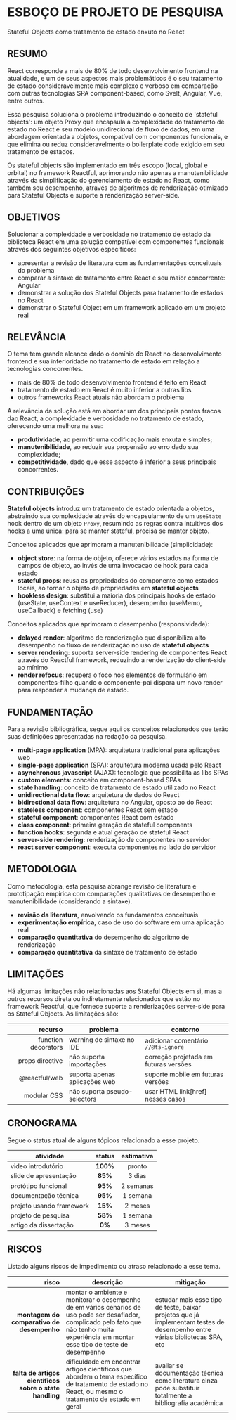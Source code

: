 <style>
@import url(./index.css);
@import url(../overview.css);
@import url(../readme/overview.css);
</style>

# **ESBOÇO DE PROJETO DE PESQUISA**

<p subtitle>Stateful Objects como tratamento de estado enxuto no React</p>

## RESUMO

React corresponde a mais de 80% de todo desenvolvimento frontend na atualidade, e um de seus aspectos mais problemáticos é o seu tratamento de estado consideravelmente mais complexo e verboso em comparação com outras tecnologias SPA component-based, como Svelt, Angular, Vue, entre outros.

Essa pesquisa soluciona o problema introduzindo o conceito de 'stateful objects': um objeto Proxy que encapsula a complexidade do tratamento de estado no React e seu modelo unidirecional de fluxo de dados, em uma abordagem orientada a objetos, compatível com componentes funcionais, e que elimina ou reduz consideravelmente o boilerplate code exigido em seu tratamento de estados.

Os stateful objects são implementado em três escopo (local, global e orbital) no framework Reactful, aprimorando não apenas a manutenibilidade através da simplificação do gerenciamento de estado no React, como também seu desempenho, através de algoritmos de renderização otimizado para Stateful Objects e suporte a renderização server-side.

## OBJETIVOS

Solucionar a complexidade e verbosidade no tratamento de estado da biblioteca React em  uma solução compatível com componentes funcionais através dos seguintes objetivos específicos:

- apresentar a revisão de literatura com as fundamentações conceituais do problema
- comparar a sintaxe de tratamento entre React e seu maior concorrente: Angular
- demonstrar a solução dos Stateful Objects para tratamento de estados no React
- demonstrar o Stateful Object em um framework aplicado em um projeto real

## RELEVÂNCIA

O tema tem grande alcance dado o domínio do React no desenvolvimento frontend e sua inferioridade no tratamento de estado em relação a tecnologias concorrentes.

- mais de 80% de todo desenvolvimento frontend é feito em React
- tratamento de estado em React é muito inferior a outras libs
- outros frameworks React atuais não abordam o problema

A relevância da solução está em abordar um dos principais pontos fracos dao React, a complexidade e verbosidade no tratamento de estado, oferecendo uma melhora na sua: 

* **produtividade**, ao permitir uma codificação mais enxuta e simples; 
* **manutenibilidade**, ao reduzir sua propensão ao erro dado sua complexidade; 
* **competitividade**, dado que esse aspecto é inferior a seus principais concorrentes.

## CONTRIBUIÇÕES

**Stateful objects** introduz um tratamento de estado orientada a objetos, abstraindo sua complexidade através do encapsulamento de um `useState` hook dentro de um objeto `Proxy`, resumindo as regras contra intuitivas dos hooks a uma única: para se manter stateful, precisa se manter objeto.

Conceitos aplicados que aprimoram a manutenibilidade (simplicidade):

* **object store**: na forma de objeto, oferece vários estados na forma de campos de objeto, ao invés de uma invocacao de hook para cada estado
* **stateful props**: reusa as propriedades do componente como estados locais, ao tornar o objeto de propriedades em **stateful objects**
* **hookless design**: substitui a maioria dos principais hooks de estado (useState, useContext e useReducer), desempenho (useMemo, useCallback) e fetching (use)

Conceitos aplicados que aprimoram o desempenho (responsividade):

* **delayed render**: algoritmo de renderização que disponibiliza alto desempenho no fluxo de renderização no uso de  **stateful objects**
* **server rendering**: suporta server-side rendering de componentes React através do Reactful framework, reduzindo a renderização do client-side ao mínimo
* **render refocus**: recupera o foco nos elementos de formulário em componentes-filho quando o componente-pai dispara um novo render para responder a mudança de estado.


## FUNDAMENTAÇÃO

Para a revisão bibliográfica, segue aqui os conceitos relacionados que terão suas definições apresentadas na redação da pesquisa.

* **multi-page application** (MPA): arquitetura tradicional para aplicações web  
* **single-page application** (SPA): arquitetura moderna usada pelo React
* **asynchronous javascript** (AJAX): tecnologia que possibilita as libs SPAs 
* **custom elements**: conceito em component-based SPAs
* **state handling**: conceito de tratamento de estado utilizado no React 
* **unidirectional data flow**: arquitetura de dados do React 
* **bidirectional data flow**: arquitetura no Angular, oposto ao do React 
* **stateless component**: componentes React sem estado 
* **stateful component**: componentes React com estado  
* **class component**: primeira geração de stateful components 
* **function hooks**: segunda e atual geração de stateful React 
* **server-side rendering**: renderização de componentes no servidor 
* **react server component**: executa componentes no lado do servidor 

## METODOLOGIA

Como metodologia, esta pesquisa abrange revisão de literatura e prototipação empírica com comparações qualitativas de desempenho e manutenibilidade (considerando a sintaxe).

- **revisão da literatura**, envolvendo os fundamentos conceituais
- **experimentação empírica**, caso de uso do software em uma aplicação real
- **comparação quantitativa** do desempenho do algoritmo de renderização
- **comparação quantitativa** da sintaxe de tratamento de estado

## LIMITAÇÕES

Há algumas limitações não relacionadas aos Stateful Objects em si, mas a outros recursos direta ou indiretamente relacionados que estão no framework Reactful, que fornece suporte a renderizações server-side para os Stateful Objects. As limitações são:

<style>
   table { zoom: 0.9 }
   [limit] tr:nth-of-type(1) td { padding-top: 15px; }
   [limit] tr th { font-family: agave;  }
   [limit] tr td:nth-of-type(1) { font-family: agave }
   [limit] tr td:nth-of-type(3) { color: #AAA; }
</style>

| recurso | problema | contorno |
|-:|-|-|
| function decorators | warning de sintaxe no IDE | adicionar comentário `//@ts-ignore` |
| props directive | não suporta importações | correção projetada em futuras versões |
| @reactful/web | suporta apenas aplicações web | suporte mobile em futuras versões |
| modular CSS | não suporta pseudo-selectors | usar HTML link[href] nesses casos |


## CRONOGRAMA 

Segue o status atual de alguns tópicos relacionado a esse projeto.

| atividade | status | estimativa |
|-|:-:|:-:|
| video introdutório | **100%** | pronto |
| slide de apresentação | **85%**  | 3 dias |
| protótipo funcional | **95%** | 2 semanas |
| documentação técnica | **95%** | 1 semana |
| projeto usando framework | **15%** | 2 meses |
| projeto de pesquisa | **58%** | 1 semana |
| artigo da dissertação | **0%** | 3 meses |


## RISCOS

Listado alguns riscos de impedimento ou atraso relacionado a esse tema.

| risco | descrição | mitigação |
|-:|-|-|
| **montagem do comparativo de desempenho** | montar o ambiente e monitorar o desempenho de em vários cenários de uso pode ser desafiador, complicado pelo fato que não tenho muita experiência em montar esse tipo de teste de desempenho | estudar mais esse tipo de teste, baixar projetos que já implementam testes de desempenho entre várias bibliotecas SPA, etc |
| **falta de artigos científicos sobre o state handling** | dificuldade em encontrar artigos científicos que abordem o tema específico de tratamento de estado no React, ou mesmo o tratamento de estado em geral | avaliar se documentação técnica como literatura cinza pode substituir totalmente a bibliografia acadêmica |



<br><br>
